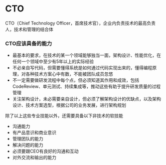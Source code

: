 # CTO

CTO（Chief Technology Officer，首席技术官），企业内负责技术的最高负责人，技术和管理的结合体



### CTO应该具备的能力

- 最基本的要求，在技术的某一个领域能够独当一面，架构设计、性能优化，在任何一个领域中至少有5年以上的实际经验
- 不必亲自写代码，但需要懂得系统是如何通过代码实现出来的，懂得编程原理，对各种技术方案心中有数，不能被团队成员忽悠
- 不一定需要做研发流程中每个点，但必须知道其作用和成效，包括CodeReview、单元测试、持续集成等，推动这些有助于提升研发质量的过程管理
- 关注架构设计，未必需要亲自设计，但必须了解架构设计的优缺点，以及架构设计、技术方案选型，根据公司的业务发展，进行架构规划

除了以上这些专业技能以外，还需要具备以下非技术的软技能

- 沟通能力
- 有产品意识和商业意识
- 管理团队的能力
- 解决问题的能力
- 必须要跟CEO有良好的沟通和互动
- 对外交流和输出的能力